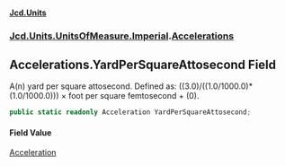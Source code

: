 #### [Jcd.Units](index.md 'index')
### [Jcd.Units.UnitsOfMeasure.Imperial](Jcd.Units.UnitsOfMeasure.Imperial.md 'Jcd.Units.UnitsOfMeasure.Imperial').[Accelerations](Accelerations.md 'Jcd.Units.UnitsOfMeasure.Imperial.Accelerations')

## Accelerations.YardPerSquareAttosecond Field

A(n) yard per square attosecond. Defined as: ((3.0)/((1.0/1000.0)*(1.0/1000.0))) × foot per square femtosecond + (0).

```csharp
public static readonly Acceleration YardPerSquareAttosecond;
```

#### Field Value
[Acceleration](Acceleration.md 'Jcd.Units.UnitTypes.Acceleration')